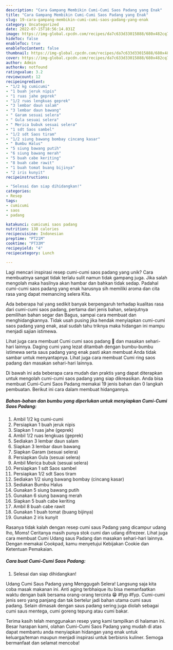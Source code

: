 ```yaml
---
description: "Cara Gampang Membikin Cumi-Cumi Saos Padang yang Enak"
title: "Cara Gampang Membikin Cumi-Cumi Saos Padang yang Enak"
slug: 19-cara-gampang-membikin-cumi-cumi-saos-padang-yang-enak
category: Uncategorized
date: 2022-07-15T18:56:14.831Z
image: https://img-global.cpcdn.com/recipes/da7c633d33015888/680x482cq70/cumi-cumi-saos-padang-foto-resep-utama.jpg
hideToc: false
enableToc: true
enableTocContent: false
thumbnail: https://img-global.cpcdn.com/recipes/da7c633d33015888/680x482cq70/cumi-cumi-saos-padang-foto-resep-utama.jpg
cover: https://img-global.cpcdn.com/recipes/da7c633d33015888/680x482cq70/cumi-cumi-saos-padang-foto-resep-utama.jpg
author: Admin
authorAv: notfound
ratingvalue: 3.2
reviewcount: 12
recipeingredient:
- "1/2 kg cumicumi"
- "1 buah jeruk nipis"
- "1 ruas jahe geprek"
- "1/2 ruas lengkuas geprek"
- "3 lembar daun salam"
- "3 lembar daun bawang"
- " Garam sesuai selera"
- " Gula sesuai selera"
- " Merica bubuk sesuai selera"
- "1 sdt Saos sambel"
- "1/2 sdt Saos tiram"
- "1/2 siung bawang bombay cincang kasar"
- " Bumbu Halus"
- "5 siung bawang putih"
- "6 siung bawang merah"
- "5 buah cabe keriting"
- "8 buah cabe rawit"
- "1 buah tomat buang bijinya"
- "2 iris kunyit"
recipeinstructions:

- "Selesai dan siap dihidangkan!"
categories:
- Resep
tags:
- cumicumi
- saos
- padang

katakunci: cumicumi saos padang 
nutrition: 138 calories
recipecuisine: Indonesian
preptime: "PT21M"
cooktime: "PT33M"
recipeyield: "4"
recipecategory: Lunch

---
```





Lagi mencari inspirasi resep cumi-cumi saos padang yang unik? Cara membuatnya sangat tidak terlalu sulit namun tidak gampang juga. Jika salah mengolah maka hasilnya akan hambar dan bahkan tidak sedap. Padahal cumi-cumi saos padang yang enak harusnya sih memiliki aroma dan cita rasa yang dapat memancing selera Kita.





Ada beberapa hal yang sedikit banyak berpengaruh terhadap kualitas rasa dari cumi-cumi saos padang, pertama dari jenis bahan, selanjutnya pemilihan bahan segar dan Bagus, sampai cara membuat dan menghidangkannya. Tidak usah pusing jika hendak menyiapkan cumi-cumi saos padang yang enak,      asal sudah tahu triknya maka hidangan ini mampu menjadi sajian istimewa.














Lihat juga cara membuat Cumi cumi saos padang 🦑 dan masakan sehari-hari lainnya. Daging cumi yang lezat ditambah dengan bumbu-bumbu istimewa serta saus padang yang enak pasti akan membuat Anda tidak sambar untuk menyantapnya. Lihat juga cara membuat Cumi ring saos padang dan masakan sehari-hari lainnya.






Di bawah ini ada beberapa cara mudah dan praktis yang dapat diterapkan untuk mengolah cumi-cumi saos padang yang siap dikreasikan. Anda bisa membuat Cumi-Cumi Saos Padang memakai 19 jenis bahan dan 0 langkah pembuatan. Berikut ini cara dalam membuat hidangannya.

<!--inarticleads1-->

##### Bahan-bahan dan bumbu yang diperlukan untuk menyiapkan Cumi-Cumi Saos Padang:

1. Ambil 1/2 kg cumi-cumi
1. Persiapkan 1 buah jeruk nipis
1. Siapkan 1 ruas jahe (geprek)
1. Ambil 1/2 ruas lengkuas (geprek)
1. Sediakan 3 lembar daun salam
1. Siapkan 3 lembar daun bawang
1. Siapkan  Garam (sesuai selera)
1. Persiapkan  Gula (sesuai selera)
1. Ambil  Merica bubuk (sesuai selera)
1. Persiapkan 1 sdt Saos sambel
1. Persiapkan 1/2 sdt Saos tiram
1. Sediakan 1/2 siung bawang bombay (cincang kasar)
1. Sediakan  Bumbu Halus
1. Gunakan 5 siung bawang putih
1. Gunakan 6 siung bawang merah
1. Siapkan 5 buah cabe keriting
1. Ambil 8 buah cabe rawit
1. Gunakan 1 buah tomat (buang bijinya)
1. Gunakan 2 iris kunyit


Rasanya tidak kalah dengan resep cumi saus Padang yang dicampur udang lho, Moms! Ceritanya masih punya stok cumi dan udang difrezeer. Lihat juga cara membuat Cumi Udang saus Padang dan masakan sehari-hari lainnya. Dengan memakai Cookpad, kamu menyetujui Kebijakan Cookie dan Ketentuan Pemakaian. 

<!--inarticleads2-->

##### Cara buat Cumi-Cumi Saos Padang:


1. Selesai dan siap dihidangkan!

Udang Cumi Saus Padang yang Menggugah Selera! Langsung saja kita coba masak makanan ini. Anti aging terbhaique itu bisa memanfaatkan waktu dengan baik bersama orang-orang tercinta 😁 #fyp #fyp. Cumi-cumi jenis sero yang panjang dan tak bertelur jadi bahan utama cumi saus padang. Selain dimasak dengan saus padang sering juga diolah sebagai cumi saus mentega, cumi goreng tepung atau cumi bakar. 

Terima kasih telah menggunakan resep yang kami tampilkan di halaman ini. Besar harapan kami, olahan Cumi-Cumi Saos Padang yang mudah di atas dapat membantu anda menyiapkan hidangan yang enak untuk keluarga/teman maupun menjadi inspirasi untuk berbisnis kuliner. Semoga bermanfaat dan selamat mencoba!
